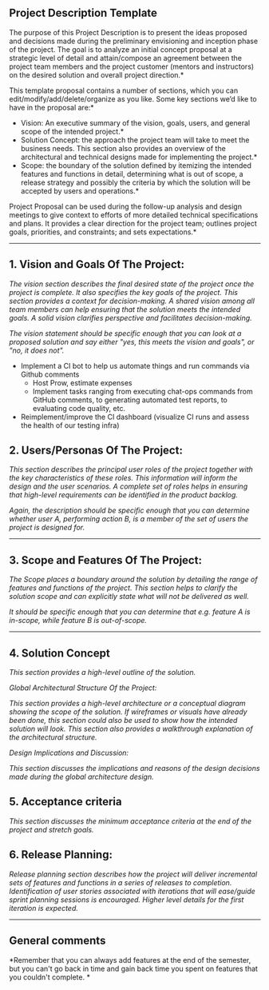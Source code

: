 ## Project Description Template

The purpose of this Project Description is to present the ideas proposed and decisions made during the preliminary envisioning and inception phase of the project. The goal is to analyze an initial concept proposal at a strategic level of detail and attain/compose an agreement between the project team members and the project customer (mentors and instructors) on the desired solution and overall project direction.*

This template proposal contains a number of sections, which you can edit/modify/add/delete/organize as you like.  Some key sections we’d like to have in the proposal are:*

- Vision: An executive summary of the vision, goals, users, and general scope of the intended project.*
- Solution Concept: the approach the project team will take to meet the business needs. This section also provides an overview of the architectural and technical designs made for implementing the project.*
- Scope: the boundary of the solution defined by itemizing the intended features and functions in detail, determining what is out of scope, a release strategy and possibly the criteria by which the solution will be accepted by users and operations.*

Project Proposal can be used during the follow-up analysis and design meetings to give context to efforts of more detailed technical specifications and plans. It provides a clear direction for the project team; outlines project goals, priorities, and constraints; and sets expectations.*



---

## 1.   Vision and Goals Of The Project:

*The vision section describes the final desired state of the project once the project is complete. It also specifies the key goals of the project. This section provides a context for decision-making. A shared vision among all team members can help ensuring that the solution meets the intended goals. A solid vision clarifies perspective and facilitates decision-making.*

*The vision statement should be specific enough that you can look at a proposed solution and say either "yes, this meets the vision and goals", or "no, it does not".*

- Implement a CI bot to help us automate things and run commands via Github comments
  - Host Prow, estimate expenses
  - Implement tasks ranging from executing chat-ops commands from GitHub comments, to generating automated test reports, to evaluating code quality, etc.
- Reimplement/improve the CI dashboard (visualize CI runs and assess the health of our testing infra)



## 2. Users/Personas Of The Project:

*This section describes the principal user roles of the project together with the key characteristics of these roles. This information will inform the design and the user scenarios. A complete set of roles helps in ensuring that high-level requirements can be identified in the product backlog.*

*Again, the description should be specific enough that you can determine whether user A, performing action B, is a member of the set of users the project is designed for.*



---

## 3.   Scope and Features Of The Project:

*The Scope places a boundary around the solution by detailing the range of features and functions of the project. This section helps to clarify the solution scope and can explicitly state what will not be delivered as well.*

*It should be specific enough that you can determine that e.g. feature A is in-scope, while feature B is out-of-scope.*



---

## 4. Solution Concept

*This section provides a high-level outline of the solution.*

*Global Architectural Structure Of the Project:*

*This section provides a high-level architecture or a conceptual diagram showing the scope of the solution. If wireframes or visuals have already been done, this section could also be used to show how the intended solution will look. This section also provides a walkthrough explanation of the architectural structure.*

*Design Implications and Discussion:*

*This section discusses the implications and reasons of the design decisions made during the global architecture design.*



## 5. Acceptance criteria

*This section discusses the minimum acceptance criteria at the end of the project and stretch goals.*



## 6.  Release Planning:

*Release planning section describes how the project will deliver incremental sets of features and functions in a series of releases to completion. Identification of user stories associated with iterations that will ease/guide sprint planning sessions is encouraged. Higher level details for the first iteration is expected.*



---

## General comments

*Remember that you can always add features at the end of the semester, but you can't go back in time and gain back time you spent on features that you couldn't complete.
*

